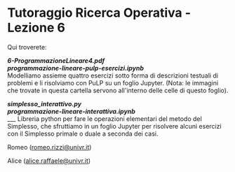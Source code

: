 # Tutoraggio Ricerca Operativa - Lezione 6 #

Qui troverete:

___6-ProgrammazioneLineare4.pdf___<br>
___programmazione-lineare-pulp-esercizi.ipynb___<br>
Modelliamo assieme quattro esercizi sotto forma di descrizioni testuali di problemi e li risolviamo con PuLP su un foglio Jupyter.
(Nota: le immagini che trovate in questa cartella servono all'interno delle celle di questo foglio).

___simplesso_interattivo.py___<br>
___programmazione-lineare-interattiva.ipynb___<br>___
Libreria python per fare le operazioni elementari del metodo del Simplesso, che sfruttiamo in un foglio Jupyter per risolvere alcuni esercizi con il Simplesso primale o duale a seconda dei casi.

Romeo (romeo.rizzi@univr.it)

Alice (alice.raffaele@univr.it)
